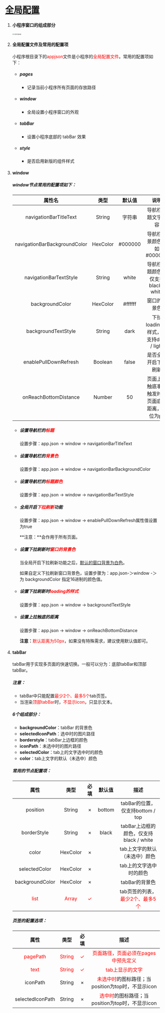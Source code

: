 # [全局配置](https://developers.weixin.qq.com/miniprogram/dev/reference/configuration/app.html)

1. #### 小程序窗口的组成部分

   <img src="/Users/hsiwozer/Pictures/Others/小程序页面组成.PNG" alt="小程序页面组成" style="zoom:25%;" />

2. #### 全局配置文件及常用的配置项

   小程序根目录下的<font color="red">appjson</font>文件是小程序的<font color="red">全局配置文件</font>。常用的配置项如下：

   - ##### pages

     - 记录当前小程序所有页面的存放路径

   - ##### window

     - 全局设置小程序窗口的外观

   - ##### tabBar

     - 设置小程序底部的 tabBar 效果

   - ##### style

     - 是否启用新版的组件样式

3. #### window

   ##### window节点常用的配置项如下：

   |            属性名            |   类型   | 默认值  |                      说明                      |
   | :--------------------------: | :------: | :-----: | :--------------------------------------------: |
   |    navigationBarTitleText    |  String  | 字符串  |               导航栏标题文字内容               |
   | navigationBarBackgroundColor | HexColor | #000000 |           导航栏背景颜色，如#000000            |
   |    navigationBarTextStyle    |  String  |  white  |      导航栏标题颜色，仅支持black / white       |
   |       backgroundColor        | HexColor | #ffffff |                  窗口的背景色                  |
   |     backgroundTextStyle      |  String  |  dark   |     下拉loading的样式，仅支持dark / light      |
   |    enablePullDownRefresh     | Boolean  |  false  |              是否全局开启下拉刷新              |
   |    onReachBottomDistance     |  Number  |   50    | 页面上拉触底事件触发时距页面底部距离，单位为px |

   - ##### 设置导航栏的<font color="red">标题</font>

     设置步骤：app.json -> window -> navigationBarTitleText

   - ##### 设置导航栏的<font color="red">背景色</font>

     设置步骤：app.json -> window -> navigationBarBackgroundColor

   - ##### 设置导航栏的<font color="red">标题颜色</font>

     设置步骤：app.json -> window -> navigationBarTextStyle

   - ##### 全局开启<font color="red">下拉刷新</font>功能

     设置步骤：app.json -> window -> enablePullDownRefresh属性值设置为true

     **注意：**会作用于所有页面。

   - ##### 设置下拉刷新时<font color="red">窗口的背景色</font>

     当全局开启下拉刷新功能之后，<u>默认的窗口背景为白色</u>。

     如果自定义下拉刷新窗口背景色，设置步骤为：app.json-＞window -＞为 backgroundColor 指定16进制的颜色值。

   - ##### 设置下拉刷新时<font color="red">loading的样式</font>

     设置步骤：app.json -> window -> backgroundTextStyle

   - ##### 设置上拉触底的距离

     设置步骤：app.json -> window -> onReachBottomDistance

     **注意：**<font color="red">默认距离为50px</font>，如果没有特殊需求，建议使用默认值即可。

4. #### tabBar

   tabBar用于实现多页面的快速切换。一般可以分为：底部tabBar和顶部tabBar。

   ##### **注意：**

   - tabBar中只能配置<font color="red">最少2个、最多5个</font>tab页签。
   - 当渲染<font color="red">顶部tabBar</font>时，<font color="red">不显示icon</font>，只显示文本。

   ##### 6个组成部分：

   - **backgroundColor**：tabBar 的背景色
   - **selectedlconPath**：选中时的图片路径
   - **borderstyle**：tabBar上边框的颜色
   - **iconPath**：未选中时的图片路径
   - **selectedColor**：tab上的文字选中时的颜色
   - **color**：tab上文字的默认（未选中）颜色

   ##### 常用的节点配置项：

   |             属性              |              类型              |            必填            | 默认值 |                           描述                           |
   | :---------------------------: | :----------------------------: | :------------------------: | :----: | :------------------------------------------------------: |
   |           position            |             String             |             ×              | bottom |             tabBar的位置，仅支持bottom / top             |
   |          borderStyle          |             String             |             ×              | black  |         tabBar上边框的颜色，仅支持black / white          |
   |             color             |            HexColor            |             ×              |        |              tab上文字的默认（未选中）颜色               |
   |         selectedColor         |            HexColor            |             ×              |        |                 tab上的文字选中时的颜色                  |
   |        backgroundColor        |            HexColor            |             ×              |        |                      tabBar的背景色                      |
   | <font color="red">list</font> | <font color="red">Array</font> | <font color="red">✓</font> |        | tab页签的列表，<font color="red">最少2个、最多5个</font> |

   ##### 页签的配置选项：

   |               属性                |              类型               |            必填            |                             描述                             |
   | :-------------------------------: | :-----------------------------: | :------------------------: | :----------------------------------------------------------: |
   | <font color="red">pagePath</font> | <font color="red">String</font> | <font color="red">✓</font> | <font color="red">页面路径，页面必须在pages中预先定义</font> |
   |   <font color="red">text</font>   | <font color="red">String</font> | <font color="red">✓</font> |           <font color="red">tab上显示的文字</font>           |
   |             iconPath              |             String              |             ×              | <font color="red">未选中时</font>的图标路径；当position为top时，不显示icon |
   |         selectedIconPath          |             String              |             ×              | <font color="red">选中时</font>的图标路径；当position为top时，不显示icon |